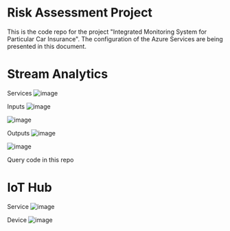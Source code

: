 # Risk Assessment Project

This is the code repo for the project "Integrated Monitoring System for Particular Car Insurance".
The configuration of the Azure Services are being presented in this document.

# Stream Analytics
Services
![image](https://github.com/luisagapito/riskassessment/assets/88048890/fde8f5c2-c3ad-4b9c-b5b6-97f94065e8de)

Inputs
![image](https://github.com/luisagapito/riskassessment/assets/88048890/d2068b57-3ad9-4d1a-ab1f-fd2e56afa9fe)

![image](https://github.com/luisagapito/riskassessment/assets/88048890/791df21d-fa19-41c1-826a-508db6ab6df3)

Outputs
![image](https://github.com/luisagapito/riskassessment/assets/88048890/7855a3eb-81db-4eb0-ad82-f832bcf02a94)

![image](https://github.com/luisagapito/riskassessment/assets/88048890/24ae79a9-0a71-4f12-992d-410add419a76)

Query code in this repo


# IoT Hub

Service
![image](https://github.com/luisagapito/riskassessment/assets/88048890/33c0de4e-8de6-4e83-b54c-93989fcf5353)

Device
![image](https://github.com/luisagapito/riskassessment/assets/88048890/cb3569cb-a024-418e-891f-0c43e70d7062)


